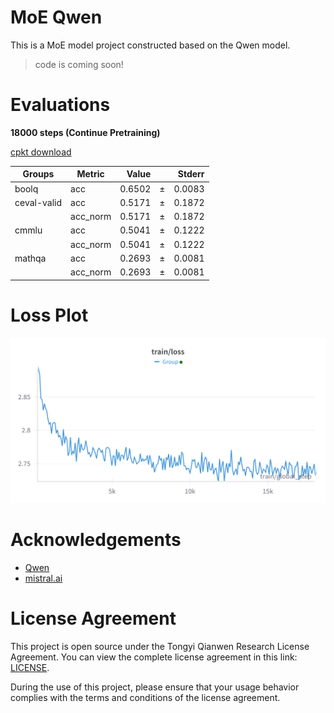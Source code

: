 # MoE Qwen

This is a MoE model project constructed based on the Qwen model. 

> code is coming soon!

# Evaluations

**18000 steps (Continue Pretraining)**

[cpkt download](https://huggingface.co/chestnutlzj/MoE-Qwen-4x1.8B-pretrain-18000-ckpt)

|  Groups   | Metric |Value |   |Stderr|
|-----------|--------|-----:|---|-----:|
|boolq      |acc     |0.6502|±  |0.0083|
|ceval-valid|acc     |0.5171|±  |0.1872|
|           |acc_norm|0.5171|±  |0.1872|
|cmmlu      |acc     |0.5041|±  |0.1222|
|           |acc_norm|0.5041|±  |0.1222|
|mathqa     |acc     |0.2693|±  |0.0081|
|           |acc_norm|0.2693|±  |0.0081|

# Loss Plot

![](assets/loss_plot.png)


# Acknowledgements

+ [Qwen](https://github.com/QwenLM/Qwen)
+ [mistral.ai](https://mistral.ai)

# License Agreement

This project is open source under the Tongyi Qianwen Research License Agreement. You can view the complete license agreement in this link: [LICENSE](https://github.com/QwenLM/Qwen/blob/main/Tongyi%20Qianwen%20RESEARCH%20LICENSE%20AGREEMENT).

During the use of this project, please ensure that your usage behavior complies with the terms and conditions of the license agreement.
